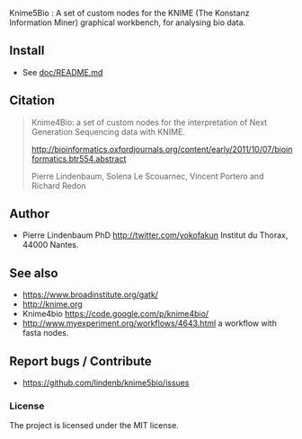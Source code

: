 Knime5Bio : A set of custom nodes for the KNIME (The Konstanz Information Miner) graphical workbench, for analysing bio data.

## Install

* See [doc/README.md](doc/README.md)

## Citation

> Knime4Bio: a set of custom nodes for the interpretation of Next Generation Sequencing data with KNIME.
>
> http://bioinformatics.oxfordjournals.org/content/early/2011/10/07/bioinformatics.btr554.abstract
>
>   Pierre Lindenbaum, Solena Le Scouarnec, Vincent Portero and Richard Redon
>

## Author

* Pierre Lindenbaum PhD http://twitter.com/yokofakun Institut du Thorax, 44000 Nantes.

## See also

 * https://www.broadinstitute.org/gatk/
 * http://knime.org
 * Knime4bio https://code.google.com/p/knime4bio/
 * http://www.myexperiment.org/workflows/4643.html a workflow with fasta nodes.

## Report bugs / Contribute

  * https://github.com/lindenb/knime5bio/issues

### License

The project is licensed under the MIT license.



